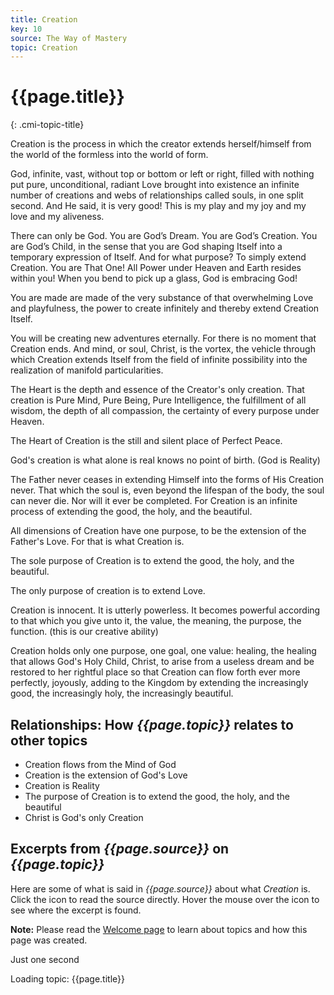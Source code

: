```yaml
---
title: Creation
key: 10
source: The Way of Mastery
topic: Creation
---
```


# {{page.title}}
{: .cmi-topic-title}

Creation is the process in which the creator extends herself/himself from the world of the 
formless into the world of form.

God, infinite, vast, without top or bottom or left or right, filled
with nothing put pure, unconditional, radiant Love brought into 
existence an infinite number of creations and webs of relationships
called souls, in one split second. And He said, it is very good! This
is my play and my joy and my love and my aliveness.

There can only be God. You are God’s Dream. You are God’s Creation. You are
God’s Child, in the sense that you are God shaping Itself into a temporary
expression of Itself. And for what purpose? To simply extend Creation. You are
That One! All Power under Heaven and Earth resides within you! When you bend to
pick up a glass, God is embracing God!

You are made are made of the very substance of that overwhelming
Love and playfulness, the power to create infinitely and thereby extend
Creation Itself.

You will be creating new adventures eternally. For there is no moment that
Creation ends. And mind, or soul, Christ, is the vortex, the vehicle through which
Creation extends Itself from the field of infinite possibility into the
realization of manifold particularities.

The Heart is the depth and essence of the Creator's only creation. That
creation is Pure Mind, Pure Being, Pure Intelligence, the fulfillment of all wisdom,
the depth of all compassion, the certainty of every purpose under Heaven.

The Heart of Creation is the still and silent place of Perfect Peace.

God's creation is what alone is real knows no point of birth.
(God is Reality)

The Father never ceases in extending Himself into the forms of His Creation
never. That which the soul is, even beyond the lifespan of the body, the soul
can never die. Nor will it ever be completed. For Creation is an infinite
process of extending the good, the holy, and the beautiful.

All dimensions of Creation have one purpose, to be the extension of the Father's
Love. For that is what Creation is.

The sole purpose of Creation is to extend the good, the holy, and the beautiful.

The only purpose of creation is to extend Love.

Creation is innocent. It is utterly powerless. It becomes powerful according to
that which you give unto it, the value, the meaning, the purpose, the function.
(this is our creative ability)

Creation holds only one purpose, one goal, one value: healing, the healing that
allows God's Holy Child, Christ, to arise from a useless dream and be restored
to her rightful place so that Creation can flow forth ever more perfectly, joyously,
adding to the Kingdom by extending the increasingly good, the increasingly holy, 
the increasingly beautiful.

## Relationships: How *{{page.topic}}* relates to other topics

* Creation flows from the Mind of God
* Creation is the extension of God's Love
* Creation is Reality
* The purpose of Creation is to extend the good, the holy, and the beautiful
* Christ is God's only Creation

## Excerpts from *{{page.source}}* on *{{page.topic}}*

Here are some of what is said in *{{page.source}}* about what *Creation* is. Click the <i class="linkify icon"></i>
icon to read the source directly. Hover the mouse over the icon to see where the excerpt is found.

**Note:** Please read the [Welcome page](/t/wom/topics/welcome/) to learn about topics and how this page
was created.

<div class="ui basic segments topic-summary-list">
  <div class="ui icon message">
    <i class="notched circle loading icon"></i>
    <div class="content">
      <div class="header">
        Just one second
      </div>
      <p>Loading topic: {{page.title}}</p>
    </div>
  </div>
</div>

